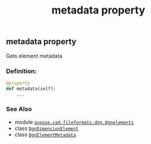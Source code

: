 ﻿---
title: metadata property
second_title: Aspose.CAD for Python via .NET API References
description: 
type: docs
weight: 60
url: /python-net/aspose.cad.fileformats.dgn.dgnelements/dgndimensionelement/metadata/
is_root: false
---

## metadata property


Gets element metadata
### Definition:
```python
@property
def metadata(self):
    ...
```

### See Also
* module [`aspose.cad.fileformats.dgn.dgnelements`](../../)
* class [`DgnDimensionElement`](/cad/python-net/aspose.cad.fileformats.dgn.dgnelements/dgndimensionelement)
* class [`DgnElementMetadata`](/cad/python-net/aspose.cad.fileformats.dgn/dgnelementmetadata)

